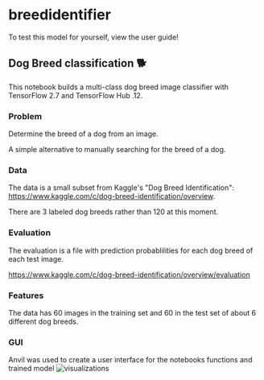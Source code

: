 # breedidentifier
To test this model for yourself, view the user guide!

## Dog Breed classification 🐕
This notebook builds a multi-class dog breed image classifier with TensorFlow 2.7 and TensorFlow Hub .12.

### Problem
Determine the breed of a dog from an image.

A simple alternative to manually searching for the breed of a dog.

### Data
The data is a small subset from Kaggle's "Dog Breed Identification": https://www.kaggle.com/c/dog-breed-identification/overview.

There are 3 labeled dog breeds rather than 120 at this moment.

### Evaluation
The evaluation is a file with prediction probablilities for each dog breed of each test image.

https://www.kaggle.com/c/dog-breed-identification/overview/evaluation

### Features
The data has 60 images in the training set and 60 in the test set of about 6 different dog breeds.

### GUI
Anvil was used to create a user interface for the notebooks functions and trained model
![visualizations](https://user-images.githubusercontent.com/47118983/160707344-418e1da1-e965-42ef-9a6e-f4b616ef193e.PNG)

